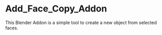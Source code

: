 # Add_Face_Copy_Addon
This Blender Addon is a simple tool to create a new object from selected faces. 
